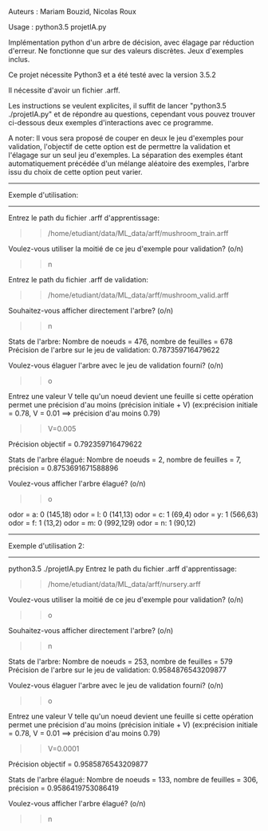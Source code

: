 Auteurs : Mariam Bouzid, Nicolas Roux

Usage : python3.5 projetIA.py

Implémentation python d'un arbre de décision, avec élagage par réduction d'erreur.
Ne fonctionne que sur des valeurs discrètes. Jeux d'exemples inclus.

Ce projet nécessite Python3 et a été testé avec la version 3.5.2

Il nécessite d'avoir un fichier .arff.

Les instructions se veulent explicites, il suffit de lancer "python3.5 ./projetIA.py" et de répondre au questions,
cependant vous pouvez trouver ci-dessous deux exemples d'interactions avec ce programme.

A noter: Il vous sera proposé de couper en deux le jeu d'exemples pour validation, l'objectif de cette option est de permettre la validation et l'élagage sur un seul jeu d'exemples.
La séparation des exemples étant automatiquement précédée d'un mélange aléatoire des exemples, l'arbre issu du choix de cette option peut varier.


_______________________________

Exemple d'utilisation:
_______________________________
Entrez le path du fichier .arff d'apprentissage:
>> /home/etudiant/data/ML_data/arff/mushroom_train.arff

Voulez-vous utiliser la moitié de ce jeu d'exemple pour validation? (o/n)
>> n

Entrez le path du fichier .arff de validation:
>> /home/etudiant/data/ML_data/arff/mushroom_valid.arff

Souhaitez-vous afficher directement l'arbre? (o/n)

>> n

Stats de l'arbre:
Nombre de noeuds = 476, nombre de feuilles = 678
Précision de l'arbre sur le jeu de validation: 0.787359716479622

Voulez-vous élaguer l'arbre avec le jeu de validation fourni? (o/n)

>> o

Entrez une valeur V telle qu'un noeud devient une feuille si cette opération
	permet une précision d'au moins (précision initiale + V) 
	(ex:précision initiale = 0.78, V = 0.01  ==> précision d'au moins 0.79)

>> V=0.005

Précision objectif = 0.792359716479622

Stats de l'arbre élagué:
Nombre de noeuds = 2, nombre de feuilles = 7, précision = 0.8753691671588896

Voulez-vous afficher l'arbre élagué? (o/n)

>> o

odor = a: 0 (145,18)
odor = l: 0 (141,13)
odor = c: 1 (69,4)
odor = y: 1 (566,63)
odor = f: 1 (13,2)
odor = m: 0 (992,129)
odor = n: 1 (90,12)

_____________________________

Exemple d'utilisation 2:
_____________________________

python3.5 ./projetIA.py
Entrez le path du fichier .arff d'apprentissage:

>> /home/etudiant/data/ML_data/arff/nursery.arff

Voulez-vous utiliser la moitié de ce jeu d'exemple pour validation? (o/n)

>> o

Souhaitez-vous afficher directement l'arbre? (o/n)

>> n

Stats de l'arbre:
Nombre de noeuds = 253, nombre de feuilles = 579
Précision de l'arbre sur le jeu de validation: 0.9584876543209877

Voulez-vous élaguer l'arbre avec le jeu de validation fourni? (o/n)

>> o

Entrez une valeur V telle qu'un noeud devient une feuille si cette opération
	permet une précision d'au moins (précision initiale + V) 
	(ex:précision initiale = 0.78, V = 0.01  ==> précision d'au moins 0.79)

>> V=0.0001

Précision objectif = 0.9585876543209877

Stats de l'arbre élagué:
Nombre de noeuds = 133, nombre de feuilles = 306, précision = 0.9586419753086419

Voulez-vous afficher l'arbre élagué? (o/n)

>> n 
